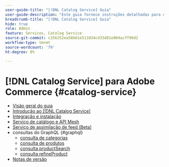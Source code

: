 ```yaml
---
user-guide-title: "[!DNL Catalog Service] Guia"
user-guide-description: "Este guia fornece instruções detalhadas para usar o [!DNL Catalog Service] para o Adobe Commerce."
breadcrumb-title: "[!DNL Catalog Service] Guia"
hide: true
role: Admin
feature: Services, Catalog Service
source-git-commit: c256252ea58b61e511034cd33d81e004acff96d2
workflow-type: tm+mt
source-wordcount: '79'
ht-degree: 0%

---
```


# [!DNL Catalog Service] para Adobe Commerce {#catalog-service}

- [Visão geral do guia](guide-overview.md)
- [Introdução ao [!DNL Catalog Service]](overview.md)
- [Integração e instalação](installation.md)
- [Serviço de catálogo e API Mesh](mesh.md)
- [Serviço de assimilação de feed (Beta)](feed-ingestion.md)
- consultas do GraphQL {#graphql}
   - [consulta de categorias](https://developer.adobe.com/commerce/webapi/graphql/schema/catalog-service/queries/categories/)
   - [consulta de produtos](https://developer.adobe.com/commerce/webapi/graphql/schema/catalog-service/queries/products/)
   - [consulta productSearch](https://developer.adobe.com/commerce/webapi/graphql/schema/catalog-service/queries/product-search/)
   - [consulta refineProduct](https://developer.adobe.com/commerce/webapi/graphql/schema/catalog-service/queries/refine-product/)
- [Notas de versão](release-notes.md)
